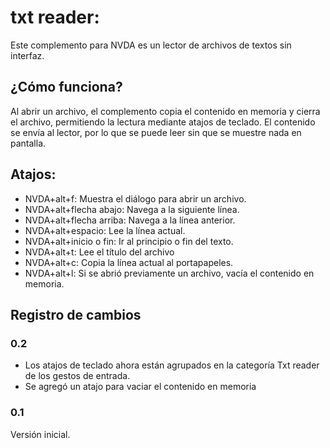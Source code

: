 # txt reader:

Este complemento para NVDA es un lector de archivos de textos sin interfaz.

## ¿Cómo funciona?

Al abrir un archivo, el complemento copia el contenido en memoria y cierra el archivo, permitiendo la lectura mediante atajos de teclado. El contenido se envía al lector, por lo que se puede leer sin que se muestre nada en pantalla.

## Atajos: 

- NVDA+alt+f: Muestra el diálogo para abrir un archivo.
- NVDA+alt+flecha abajo: Navega a la siguiente línea.
- NVDA+alt+flecha arriba: Navega a la línea anterior.
- NVDA+alt+espacio: Lee la línea actual.
- NVDA+alt+inicio o fin: Ir al principio o fin del texto.
- NVDA+alt+t: Lee el título del archivo
- NVDA+alt+c: Copia la línea actual al portapapeles.
- NVDA+alt+l: Si se abrió previamente un archivo, vacía el contenido en memoria.

## Registro de cambios

### 0.2

- Los atajos de teclado ahora están agrupados en la categoría Txt reader de los gestos de entrada.
- Se agregó un atajo para vaciar el contenido en memoria

### 0.1

Versión inicial.


